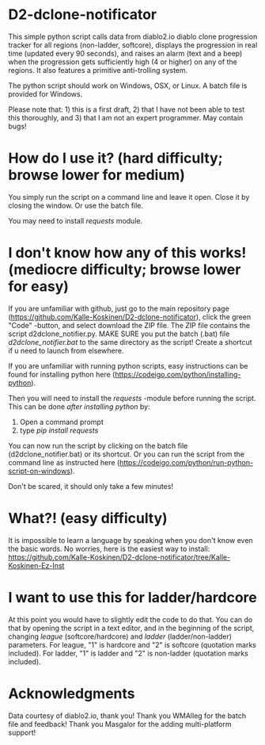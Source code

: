 # D2-dclone-notificator
This simple python script calls data from diablo2.io diablo clone progression tracker for all regions (non-ladder, softcore), displays the progression in real time (updated every 90 seconds), and raises an alarm (text and a beep) when the progression gets sufficiently high (4 or higher) on any of the regions. It also features a primitive anti-trolling system.

The python script should work on Windows, OSX, or Linux. A batch file is provided for Windows.

Please note that: 1) this is a first draft, 2) that I have not been able to test this thoroughly, and 3) that I am not an expert programmer. May contain bugs! 

# How do I use it? (hard difficulty; browse lower for medium)
You simply run the script on a command line and leave it open. Close it by closing the window. Or use the batch file.

You may need to install *requests* module.

# I don't know how any of this works! (mediocre difficulty; browse lower for easy)
If you are unfamiliar with github, just go to the main repository page (https://github.com/Kalle-Koskinen/D2-dclone-notificator), click the green "Code" -button, and select download the ZIP file. The ZIP file contains the script d2dclone_notifier.py. MAKE SURE you put the batch (.bat) file *d2dclone_notifier.bat* to the same directory as the script! Create a shortcut if u need to launch from elsewhere.

If you are unfamiliar with running python scripts, easy instructions can be found for installing python here (https://codeigo.com/python/installing-python).

Then you will need to install the *requests* -module before running the script. This can be done *after installing python* by:
1) Open a command prompt
2) type *pip install requests*

You can now run the script by clicking on the batch file (d2dclone_notifier.bat) or its shortcut. Or you can run the script from the command line as instructed here (https://codeigo.com/python/run-python-script-on-windows).

Don't be scared, it should only take a few minutes!

# What?! (easy difficulty)

It is impossible to learn a language by speaking when you don't know even the basic words. No worries, here is the easiest way to install: https://github.com/Kalle-Koskinen/D2-dclone-notificator/tree/Kalle-Koskinen-Ez-Inst

# I want to use this for ladder/hardcore
At this point you would have to slightly edit the code to do that. You can do that by opening the script in a text editor, and in the beginning of the script, changing *league* (softcore/hardcore) and *ladder* (ladder/non-ladder) parameters. For league, "1" is hardcore and "2" is softcore (quotation marks included). For ladder, "1" is ladder and "2" is non-ladder (quotation marks included).

# Acknowledgments 
Data courtesy of diablo2.io, thank you!
Thank you WMAlleg for the batch file and feedback!
Thank you Masgalor for the adding multi-platform support!
